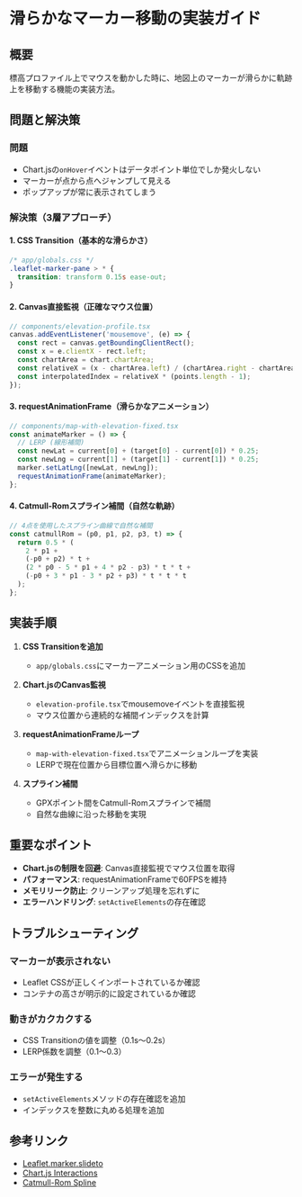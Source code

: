 # 滑らかなマーカー移動の実装ガイド

## 概要
標高プロファイル上でマウスを動かした時に、地図上のマーカーが滑らかに軌跡上を移動する機能の実装方法。

## 問題と解決策

### 問題
- Chart.jsの`onHover`イベントはデータポイント単位でしか発火しない
- マーカーが点から点へジャンプして見える
- ポップアップが常に表示されてしまう

### 解決策（3層アプローチ）

#### 1. CSS Transition（基本的な滑らかさ）
```css
/* app/globals.css */
.leaflet-marker-pane > * {
  transition: transform 0.15s ease-out;
}
```

#### 2. Canvas直接監視（正確なマウス位置）
```javascript
// components/elevation-profile.tsx
canvas.addEventListener('mousemove', (e) => {
  const rect = canvas.getBoundingClientRect();
  const x = e.clientX - rect.left;
  const chartArea = chart.chartArea;
  const relativeX = (x - chartArea.left) / (chartArea.right - chartArea.left);
  const interpolatedIndex = relativeX * (points.length - 1);
});
```

#### 3. requestAnimationFrame（滑らかなアニメーション）
```javascript
// components/map-with-elevation-fixed.tsx
const animateMarker = () => {
  // LERP (線形補間)
  const newLat = current[0] + (target[0] - current[0]) * 0.25;
  const newLng = current[1] + (target[1] - current[1]) * 0.25;
  marker.setLatLng([newLat, newLng]);
  requestAnimationFrame(animateMarker);
};
```

#### 4. Catmull-Romスプライン補間（自然な軌跡）
```javascript
// 4点を使用したスプライン曲線で自然な補間
const catmullRom = (p0, p1, p2, p3, t) => {
  return 0.5 * (
    2 * p1 +
    (-p0 + p2) * t +
    (2 * p0 - 5 * p1 + 4 * p2 - p3) * t * t +
    (-p0 + 3 * p1 - 3 * p2 + p3) * t * t * t
  );
};
```

## 実装手順

1. **CSS Transitionを追加**
   - `app/globals.css`にマーカーアニメーション用のCSSを追加

2. **Chart.jsのCanvas監視**
   - `elevation-profile.tsx`でmousemoveイベントを直接監視
   - マウス位置から連続的な補間インデックスを計算

3. **requestAnimationFrameループ**
   - `map-with-elevation-fixed.tsx`でアニメーションループを実装
   - LERPで現在位置から目標位置へ滑らかに移動

4. **スプライン補間**
   - GPXポイント間をCatmull-Romスプラインで補間
   - 自然な曲線に沿った移動を実現

## 重要なポイント

- **Chart.jsの制限を回避**: Canvas直接監視でマウス位置を取得
- **パフォーマンス**: requestAnimationFrameで60FPSを維持
- **メモリリーク防止**: クリーンアップ処理を忘れずに
- **エラーハンドリング**: `setActiveElements`の存在確認

## トラブルシューティング

### マーカーが表示されない
- Leaflet CSSが正しくインポートされているか確認
- コンテナの高さが明示的に設定されているか確認

### 動きがカクカクする
- CSS Transitionの値を調整（0.1s〜0.2s）
- LERP係数を調整（0.1〜0.3）

### エラーが発生する
- `setActiveElements`メソッドの存在確認を追加
- インデックスを整数に丸める処理を追加

## 参考リンク
- [Leaflet.marker.slideto](https://www.npmjs.com/package/leaflet.marker.slideto)
- [Chart.js Interactions](https://www.chartjs.org/docs/latest/configuration/interactions.html)
- [Catmull-Rom Spline](https://en.wikipedia.org/wiki/Centripetal_Catmull%E2%80%93Rom_spline)